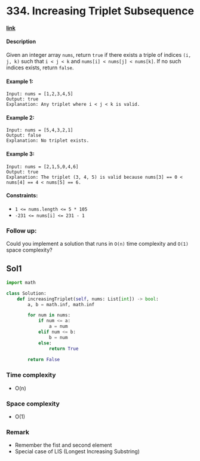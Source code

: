 # 334. Increasing Triplet Subsequence

#### [link](https://leetcode.com/problems/increasing-triplet-subsequence/description/)

#### Description
Given an integer array `nums`, return `true` if there exists a triple of indices `(i, j, k)` such that `i < j < k` and `nums[i] < nums[j] < nums[k]`. If no such indices exists, return `false`.

#### Example 1:
```
Input: nums = [1,2,3,4,5]
Output: true
Explanation: Any triplet where i < j < k is valid.
```
#### Example 2:
```
Input: nums = [5,4,3,2,1]
Output: false
Explanation: No triplet exists.
```
#### Example 3:
```
Input: nums = [2,1,5,0,4,6]
Output: true
Explanation: The triplet (3, 4, 5) is valid because nums[3] == 0 < nums[4] == 4 < nums[5] == 6.
```

#### Constraints:
* `1 <= nums.length <= 5 * 105`
* `-231 <= nums[i] <= 231 - 1`

### Follow up: 
Could you implement a solution that runs in `O(n)` time complexity and `O(1)` space complexity?

## Sol1
```python
import math

class Solution:
    def increasingTriplet(self, nums: List[int]) -> bool:
        a, b = math.inf, math.inf

        for num in nums:
            if num <= a:
                a = num
            elif num <= b:
                b = num
            else:
                return True
          
        return False
```
### Time complexity
* O(n)
### Space complexity
* O(1)
### Remark
* Remember the fist and second element
* Special case of LIS (Longest Increasing Substring)